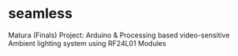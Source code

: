 # seamless
Matura (Finals) Project: Arduino &amp; Processing based video-sensitive Ambient lighting system using RF24L01 Modules
